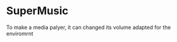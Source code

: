 SuperMusic
==========

To make a media palyer, it can changed its volume adapted for the enviromrnt
